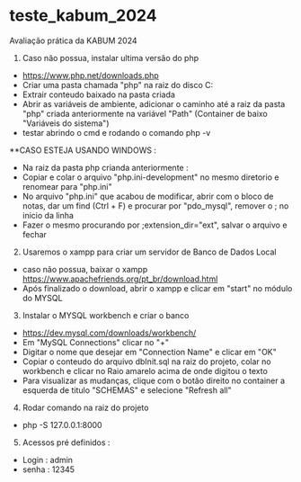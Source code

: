 # teste_kabum_2024
Avaliação prática da KABUM 2024

1. Caso não possua, instalar ultima versão do php
- https://www.php.net/downloads.php
- Criar uma pasta chamada "php" na raiz do disco C:
- Extrair conteudo baixado na pasta criada
- Abrir as variáveis de ambiente, adicionar o caminho até a raiz da pasta "php" criada
anteriormente na variável "Path" (Container de baixo "Variáveis do sistema")
- testar abrindo o cmd e rodando o comando php -v

**CASO ESTEJA USANDO WINDOWS :
- Na raiz da pasta php crianda anteriormente :
- Copiar e colar o arquivo "php.ini-development" no mesmo diretorio e renomear 
para "php.ini"
- No arquivo "php.ini" que acabou de modificar, abrir com o bloco de notas, dar um
find (Ctrl + F) e procurar por "pdo_mysql", remover o ; no inicio da linha
- Fazer o mesmo procurando por ;extension_dir="ext", salvar o arquivo e fechar

2. Usaremos o xampp para criar um servidor de Banco de Dados Local
- caso não possua, baixar o xampp
https://www.apachefriends.org/pt_br/download.html
- Após finalizado o download, abrir o xampp e clicar em "start" no módulo do MYSQL

3. Instalar o MYSQL workbench e criar o banco
- https://dev.mysql.com/downloads/workbench/
- Em "MySQL Connections" clicar no "+"
- Digitar o nome que desejar em "Connection Name" e clicar em "OK"
- Copiar o conteudo do arquivo dbInit.sql na raiz do projeto, colar no workbench e clicar
no Raio amarelo acima de onde digitou o texto
- Para visualizar as mudanças, clique com o botão direito no container
a esquerda de titulo "SCHEMAS" e selecione "Refresh all"

4. Rodar comando na raiz do projeto 
- php -S 127.0.0.1:8000

5. Acessos pré definidos :
- Login : admin
- senha : 12345
